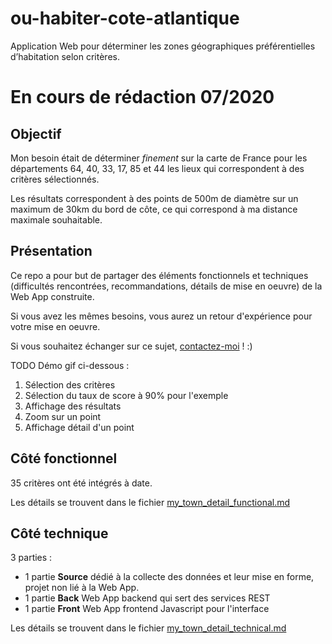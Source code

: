 # ou-habiter-cote-atlantique
Application Web pour déterminer les zones géographiques préférentielles d’habitation selon critères.

# En cours de rédaction 07/2020

## Objectif
Mon besoin était de déterminer *finement* sur la carte de France pour les départements 64, 40, 33, 17, 85 et 44 les lieux qui correspondent à des critères sélectionnés.

Les résultats correspondent à des points de 500m de diamètre sur un maximum de 30km du bord de côte, ce qui correspond à ma distance maximale souhaitable.

## Présentation 
Ce repo a pour but de partager des éléments fonctionnels et techniques (difficultés rencontrées, recommandations, détails de mise en oeuvre) de la Web App construite.

Si vous avez les mêmes besoins, vous aurez un retour d'expérience pour votre mise en oeuvre.

Si vous souhaitez échanger sur ce sujet, [contactez-moi](https://www.linkedin.com/in/nicolas-sarramagna) ! :)

TODO Démo gif ci-dessous :
  1. Sélection des critères
  2. Sélection du taux de score à 90% pour l'exemple
  3. Affichage des résultats
  4. Zoom sur un point
  5. Affichage détail d'un point

## Côté fonctionnel
35 critères ont été intégrés à date. 

Les détails se trouvent dans le fichier [my_town_detail_functional.md](/my_town_detail_functional.md "détails fonctionnels sur le projet")

## Côté technique
3 parties :
  - 1 partie **Source** dédié à la collecte des données et leur mise en forme, projet non lié à la Web App.
  - 1 partie **Back** Web App backend qui sert des services REST
  - 1 partie **Front** Web App frontend Javascript pour l'interface
  
Les détails se trouvent dans le fichier [my_town_detail_technical.md](/my_town_detail_technical.md "détails techniques sur le projet")
  



